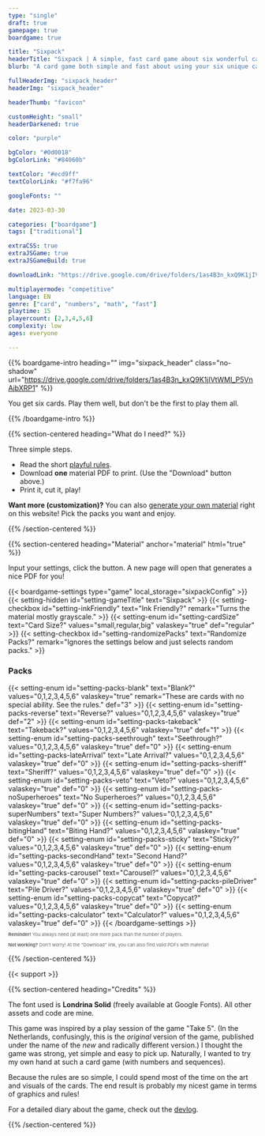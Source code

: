 ```yaml
---
type: "single"
draft: true
gamepage: true
boardgame: true

title: "Sixpack"
headerTitle: "Sixpack | A simple, fast card game about six wonderful cards."
blurb: "A card game both simple and fast about using your six unique cards as best you can, while predicting how the others will use theirs."

fullHeaderImg: "sixpack_header"
headerImg: "sixpack_header"

headerThumb: "favicon"

customHeight: "small"
headerDarkened: true

color: "purple"

bgColor: "#0d0018"
bgColorLink: "#84060b"

textColor: "#ecd9ff"
textColorLink: "#f7fa96"

googleFonts: ""

date: 2023-03-30

categories: ["boardgame"]
tags: ["traditional"]

extraCSS: true
extraJSGame: true
extraJSGameBuild: true

downloadLink: "https://drive.google.com/drive/folders/1as4B3n_kxQ9K1jIVtWMI_P5VnAjbXRP1"

multiplayermode: "competitive"
language: EN
genre: ["card", "numbers", "math", "fast"]
playtime: 15
playercount: [2,3,4,5,6]
complexity: low
ages: everyone

---
```


{{% boardgame-intro heading="" img="sixpack_header" class="no-shadow" url="https://drive.google.com/drive/folders/1as4B3n_kxQ9K1jIVtWMI_P5VnAjbXRP1" %}}

You get six cards. Play them well, but don't be the first to play them all.

{{% /boardgame-intro %}}

{{% section-centered heading="What do I need?" %}}

Three simple steps.
* Read the short [playful rules](rules).
* Download **one** material PDF to print. (Use the "Download" button above.)
* Print it, cut it, play!

**Want more (customization)?** You can also [generate your own material](#material) right on this website! Pick the packs you want and enjoy.

{{% /section-centered %}}

{{% section-centered heading="Material" anchor="material" html="true" %}}

<p>Input your settings, click the button. A new page will open that generates a nice PDF for you!</p>

{{< boardgame-settings type="game" local_storage="sixpackConfig" >}}
	{{< setting-hidden id="setting-gameTitle" text="Sixpack" >}}
  {{< setting-checkbox id="setting-inkFriendly" text="Ink Friendly?" remark="Turns the material mostly grayscale." >}}
  {{< setting-enum id="setting-cardSize" text="Card Size?" values="small,regular,big" valaskey="true" def="regular" >}}
  {{< setting-checkbox id="setting-randomizePacks" text="Randomize Packs?" remark="Ignores the settings below and just selects random packs." >}}
  <h3>Packs</h3>
  {{< setting-enum id="setting-packs-blank" text="Blank?" values="0,1,2,3,4,5,6" valaskey="true" remark="These are cards with no special ability. See the rules." def="3" >}}
  {{< setting-enum id="setting-packs-reverse" text="Reverse?" values="0,1,2,3,4,5,6" valaskey="true" def="2" >}}
  {{< setting-enum id="setting-packs-takeback" text="Takeback?" values="0,1,2,3,4,5,6" valaskey="true" def="1" >}}
  {{< setting-enum id="setting-packs-seethrough" text="Seethrough?" values="0,1,2,3,4,5,6" valaskey="true" def="0" >}}
  {{< setting-enum id="setting-packs-lateArrival" text="Late Arrival?" values="0,1,2,3,4,5,6" valaskey="true" def="0" >}}
  {{< setting-enum id="setting-packs-sheriff" text="Sheriff?" values="0,1,2,3,4,5,6" valaskey="true" def="0" >}}
  {{< setting-enum id="setting-packs-veto" text="Veto?" values="0,1,2,3,4,5,6" valaskey="true" def="0" >}}
  {{< setting-enum id="setting-packs-noSuperheroes" text="No Superheroes?" values="0,1,2,3,4,5,6" valaskey="true" def="0" >}}
  {{< setting-enum id="setting-packs-superNumbers" text="Super Numbers?" values="0,1,2,3,4,5,6" valaskey="true" def="0" >}}
  {{< setting-enum id="setting-packs-bitingHand" text="Biting Hand?" values="0,1,2,3,4,5,6" valaskey="true" def="0" >}}
  {{< setting-enum id="setting-packs-sticky" text="Sticky?" values="0,1,2,3,4,5,6" valaskey="true" def="0" >}}
  {{< setting-enum id="setting-packs-secondHand" text="Second Hand?" values="0,1,2,3,4,5,6" valaskey="true" def="0" >}}
  {{< setting-enum id="setting-packs-carousel" text="Carousel?" values="0,1,2,3,4,5,6" valaskey="true" def="0" >}}
  {{< setting-enum id="setting-packs-pileDriver" text="Pile Driver?" values="0,1,2,3,4,5,6" valaskey="true" def="0" >}}
  {{< setting-enum id="setting-packs-copycat" text="Copycat?" values="0,1,2,3,4,5,6" valaskey="true" def="0" >}}
  {{< setting-enum id="setting-packs-calculator" text="Calculator?" values="0,1,2,3,4,5,6" valaskey="true" def="0" >}}
{{< /boardgame-settings >}}

<p style="font-size:0.66em; opacity: 0.66;"><strong>Reminder!</strong> You always need (at least) one more pack than the number of players.</p> 

<p style="font-size:0.66em; opacity: 0.66;"><strong>Not working?</strong> Don't worry! At the "Download" link, you can also find valid PDFs with material!</p> 

{{% /section-centered %}}

{{< support >}}

{{% section-centered heading="Credits" %}}

The font used is **Londrina Solid** (freely available at Google Fonts). All other assets and code are mine.

This game was inspired by a play session of the game "Take 5". (In the Netherlands, confusingly, this is the _original_ version of the game, published under the name of the _new_ and radically different version.) I thought the game was strong, yet simple and easy to pick up. Naturally, I wanted to try my own hand at such a card game (with numbers and sequences).

Because the rules are so simple, I could spend most of the time on the art and visuals of the cards. The end result is probably my nicest game in terms of graphics and rules!

For a detailed diary about the game, check out the [devlog](https://pandaqi.com/blog/boardgames/sixpack).

{{% /section-centered %}}
